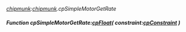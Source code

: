 _[chipmunk](../../modules/chipmunk/chipmunk-module.md):[chipmunk](../../modules/chipmunk/chipmunk-module.md).cpSimpleMotorGetRate_
##### Function cpSimpleMotorGetRate:[cpFloat](../../modules/chipmunk/chipmunk-cpfloat.md)( constraint:[cpConstraint](../../modules/chipmunk/chipmunk-cpconstraint.md) )
